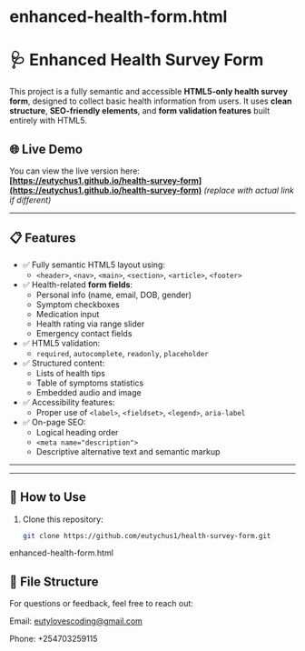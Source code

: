 # enhanced-health-form.html
# 🩺 Enhanced Health Survey Form

This project is a fully semantic and accessible **HTML5-only health survey form**, designed to collect basic health information from users. It uses **clean structure**, **SEO-friendly elements**, and **form validation features** built entirely with HTML5.

## 🌐 Live Demo

You can view the live version here:  
**[https://eutychus1.github.io/health-survey-form](https://eutychus1.github.io/health-survey-form)** *(replace with actual link if different)*

---

## 📋 Features

- ✅ Fully semantic HTML5 layout using:
  - `<header>`, `<nav>`, `<main>`, `<section>`, `<article>`, `<footer>`
- ✅ Health-related **form fields**:
  - Personal info (name, email, DOB, gender)
  - Symptom checkboxes
  - Medication input
  - Health rating via range slider
  - Emergency contact fields
- ✅ HTML5 validation:
  - `required`, `autocomplete`, `readonly`, `placeholder`
- ✅ Structured content:
  - Lists of health tips
  - Table of symptoms statistics
  - Embedded audio and image
- ✅ Accessibility features:
  - Proper use of `<label>`, `<fieldset>`, `<legend>`, `aria-label`
- ✅ On-page SEO:
  - Logical heading order
  - `<meta name="description">`
  - Descriptive alternative text and semantic markup

---
---

## 📌 How to Use

1. Clone this repository:
   ```bash
   git clone https://github.com/eutychus1/health-survey-form.git

enhanced-health-form.html

## 📁 File Structure
For questions or feedback, feel free to reach out:

Email: eutylovescoding@gmail.com

Phone: +254703259115


